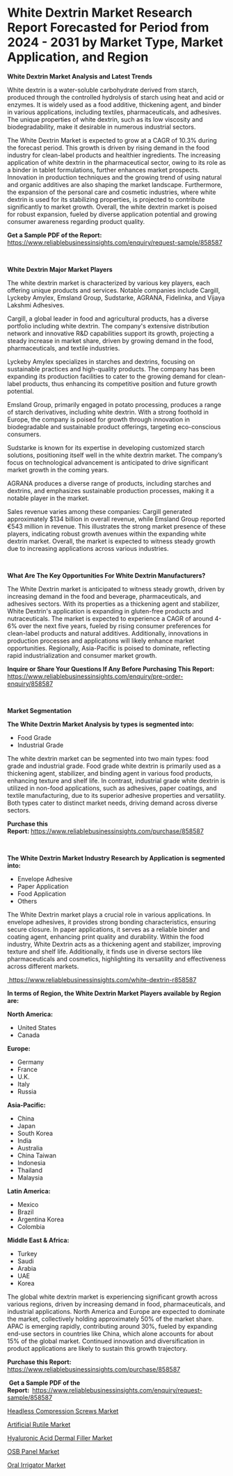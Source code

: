 <p><h1>White Dextrin Market Research Report Forecasted for Period from 2024 -  2031 by Market Type, Market Application, and Region</h1></p><p><strong>White Dextrin Market Analysis and Latest Trends</strong></p>
<p><p>White dextrin is a water-soluble carbohydrate derived from starch, produced through the controlled hydrolysis of starch using heat and acid or enzymes. It is widely used as a food additive, thickening agent, and binder in various applications, including textiles, pharmaceuticals, and adhesives. The unique properties of white dextrin, such as its low viscosity and biodegradability, make it desirable in numerous industrial sectors.</p><p>The White Dextrin Market is expected to grow at a CAGR of 10.3% during the forecast period. This growth is driven by rising demand in the food industry for clean-label products and healthier ingredients. The increasing application of white dextrin in the pharmaceutical sector, owing to its role as a binder in tablet formulations, further enhances market prospects. Innovation in production techniques and the growing trend of using natural and organic additives are also shaping the market landscape. Furthermore, the expansion of the personal care and cosmetic industries, where white dextrin is used for its stabilizing properties, is projected to contribute significantly to market growth. Overall, the white dextrin market is poised for robust expansion, fueled by diverse application potential and growing consumer awareness regarding product quality.</p></p>
<p><strong>Get a Sample PDF of the Report:&nbsp;</strong> <a href="https://www.reliablebusinessinsights.com/enquiry/request-sample/858587?utm_campaign=96&utm_medium=2&utm_source=Github&utm_content=ia&utm_term=07112024&utm_id=white-dextrin">https://www.reliablebusinessinsights.com/enquiry/request-sample/858587</a></p>
<p>&nbsp;</p>
<p><strong>White Dextrin Major Market Players</strong></p>
<p><p>The white dextrin market is characterized by various key players, each offering unique products and services. Notable companies include Cargill, Lyckeby Amylex, Emsland Group, Sudstarke, AGRANA, Fidelinka, and Vijaya Lakshmi Adhesives.</p><p>Cargill, a global leader in food and agricultural products, has a diverse portfolio including white dextrin. The company's extensive distribution network and innovative R&D capabilities support its growth, projecting a steady increase in market share, driven by growing demand in the food, pharmaceuticals, and textile industries.</p><p>Lyckeby Amylex specializes in starches and dextrins, focusing on sustainable practices and high-quality products. The company has been expanding its production facilities to cater to the growing demand for clean-label products, thus enhancing its competitive position and future growth potential.</p><p>Emsland Group, primarily engaged in potato processing, produces a range of starch derivatives, including white dextrin. With a strong foothold in Europe, the company is poised for growth through innovation in biodegradable and sustainable product offerings, targeting eco-conscious consumers.</p><p>Sudstarke is known for its expertise in developing customized starch solutions, positioning itself well in the white dextrin market. The company’s focus on technological advancement is anticipated to drive significant market growth in the coming years.</p><p>AGRANA produces a diverse range of products, including starches and dextrins, and emphasizes sustainable production processes, making it a notable player in the market.</p><p>Sales revenue varies among these companies: Cargill generated approximately $134 billion in overall revenue, while Emsland Group reported €543 million in revenue. This illustrates the strong market presence of these players, indicating robust growth avenues within the expanding white dextrin market. Overall, the market is expected to witness steady growth due to increasing applications across various industries.</p></p>
<p>&nbsp;</p>
<p><strong>What Are The Key Opportunities For White Dextrin Manufacturers?</strong></p>
<p><p>The White Dextrin market is anticipated to witness steady growth, driven by increasing demand in the food and beverage, pharmaceuticals, and adhesives sectors. With its properties as a thickening agent and stabilizer, White Dextrin's application is expanding in gluten-free products and nutraceuticals. The market is expected to experience a CAGR of around 4-6% over the next five years, fueled by rising consumer preferences for clean-label products and natural additives. Additionally, innovations in production processes and applications will likely enhance market opportunities. Regionally, Asia-Pacific is poised to dominate, reflecting rapid industrialization and consumer market growth.</p></p>
<p><strong>Inquire or Share Your Questions If Any Before Purchasing This Report:</strong> <a href="https://www.reliablebusinessinsights.com/enquiry/pre-order-enquiry/858587?utm_campaign=96&utm_medium=2&utm_source=Github&utm_content=ia&utm_term=07112024&utm_id=white-dextrin">https://www.reliablebusinessinsights.com/enquiry/pre-order-enquiry/858587</a></p>
<p>&nbsp;</p>
<p><strong>Market Segmentation</strong></p>
<p><strong>The White Dextrin Market Analysis by types is segmented into:</strong></p>
<p><ul><li>Food Grade</li><li>Industrial Grade</li></ul></p>
<p><p>The white dextrin market can be segmented into two main types: food grade and industrial grade. Food grade white dextrin is primarily used as a thickening agent, stabilizer, and binding agent in various food products, enhancing texture and shelf life. In contrast, industrial grade white dextrin is utilized in non-food applications, such as adhesives, paper coatings, and textile manufacturing, due to its superior adhesive properties and versatility. Both types cater to distinct market needs, driving demand across diverse sectors.</p></p>
<p><strong>Purchase this Report:&nbsp;</strong><a href="https://www.reliablebusinessinsights.com/purchase/858587?utm_campaign=96&utm_medium=2&utm_source=Github&utm_content=ia&utm_term=07112024&utm_id=white-dextrin">https://www.reliablebusinessinsights.com/purchase/858587</a></p>
<p>&nbsp;</p>
<p><strong>The White Dextrin Market Industry Research by Application is segmented into:</strong></p>
<p><ul><li>Envelope Adhesive</li><li>Paper Application</li><li>Food Application</li><li>Others</li></ul></p>
<p><p>The White Dextrin market plays a crucial role in various applications. In envelope adhesives, it provides strong bonding characteristics, ensuring secure closure. In paper applications, it serves as a reliable binder and coating agent, enhancing print quality and durability. Within the food industry, White Dextrin acts as a thickening agent and stabilizer, improving texture and shelf life. Additionally, it finds use in diverse sectors like pharmaceuticals and cosmetics, highlighting its versatility and effectiveness across different markets.</p></p>
<p><a href="https://www.reliablebusinessinsights.com/white-dextrin-r858587?utm_campaign=96&utm_medium=2&utm_source=Github&utm_content=ia&utm_term=07112024&utm_id=white-dextrin">&nbsp;https://www.reliablebusinessinsights.com/white-dextrin-r858587</a></p>
<p><strong>In terms of Region, the White Dextrin Market Players available by Region are:</strong></p>
<p>
    <p> <strong> North America: </strong>
        <ul>
            <li>United States</li>
            <li>Canada</li>
        </ul>
        </p> 
    <p> <strong> Europe: </strong>
        <ul>
            <li>Germany</li>
            <li>France</li>
            <li>U.K.</li>
            <li>Italy</li>
            <li>Russia</li>
        </ul>
        </p> 
    <p> <strong> Asia-Pacific: </strong>
        <ul>
            <li>China</li>
            <li>Japan</li>
            <li>South Korea</li>
            <li>India</li>
            <li>Australia</li>
            <li>China Taiwan</li>
            <li>Indonesia</li>
            <li>Thailand</li>
            <li>Malaysia</li>
        </ul>
        </p> 
    <p> <strong> Latin America: </strong>
        <ul>
            <li>Mexico</li>
            <li>Brazil</li>
            <li>Argentina Korea</li>
            <li>Colombia</li>
        </ul>
        </p> 
    <p> <strong> Middle East & Africa: </strong>
        <ul>
            <li>Turkey</li>
            <li>Saudi</li>
            <li>Arabia</li>
            <li>UAE</li>
            <li>Korea</li>
        </ul>
    </p>
    </p>
<p><p>The global white dextrin market is experiencing significant growth across various regions, driven by increasing demand in food, pharmaceuticals, and industrial applications. North America and Europe are expected to dominate the market, collectively holding approximately 50% of the market share. APAC is emerging rapidly, contributing around 30%, fueled by expanding end-use sectors in countries like China, which alone accounts for about 15% of the global market. Continued innovation and diversification in product applications are likely to sustain this growth trajectory.</p></p>
<p><strong>Purchase this Report: </strong><a href="https://www.reliablebusinessinsights.com/purchase/858587?utm_campaign=96&utm_medium=2&utm_source=Github&utm_content=ia&utm_term=07112024&utm_id=white-dextrin">https://www.reliablebusinessinsights.com/purchase/858587</a></p>
<p>&nbsp;<strong>Get a Sample PDF of the Report:&nbsp;&nbsp;</strong><a href="https://www.reliablebusinessinsights.com/enquiry/request-sample/858587?utm_campaign=96&utm_medium=2&utm_source=Github&utm_content=ia&utm_term=07112024&utm_id=white-dextrin">https://www.reliablebusinessinsights.com/enquiry/request-sample/858587</a></p>
<p><strong></strong></p>
<p><p><a href="https://issuu.com/reportprime-2/docs/headless-compression-screws-market-_126ecbbef5d2cd?utm_campaign=96&utm_medium=2&utm_source=Github&utm_content=ia&utm_term=07112024&utm_id=white-dextrin">Headless Compression Screws Market</a></p><p><a href="https://github.com/jennyt6m/Market-Research-Report-List-1/blob/main/artificial-rutile-market.md?utm_campaign=96&utm_medium=2&utm_source=Github&utm_content=ia&utm_term=07112024&utm_id=white-dextrin">Artificial Rutile Market</a></p><p><a href="https://issuu.com/reportprime-2/docs/hyaluronic-acid-dermal-filler-marke_2444bab580f7fe?utm_campaign=96&utm_medium=2&utm_source=Github&utm_content=ia&utm_term=07112024&utm_id=white-dextrin">Hyaluronic Acid Dermal Filler Market</a></p><p><a href="https://github.com/MegiMusaj575/Market-Research-Report-List-1/blob/main/osb-panel-market.md?utm_campaign=96&utm_medium=2&utm_source=Github&utm_content=ia&utm_term=07112024&utm_id=white-dextrin">OSB Panel Market</a></p><p><a href="https://issuu.com/reportprime-2/docs/oral-irrigator-market-size-2030.ppt_b9b8ec9a0a77ab?utm_campaign=96&utm_medium=2&utm_source=Github&utm_content=ia&utm_term=07112024&utm_id=white-dextrin">Oral Irrigator Market</a></p></p>